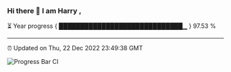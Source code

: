 ### Hi there 👋 I am Harry , 

⏳ Year progress { █████████████████████████████▁ } 97.53 %

---

⏰ Updated on Thu, 22 Dec 2022 23:49:38 GMT

![Progress Bar CI](https://github.com/duykhang68/duykhang68/workflows/Progress%20Bar%20CI/badge.svg)
